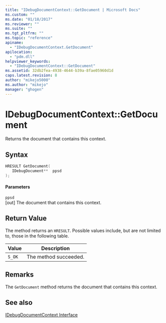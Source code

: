 ```yaml
---
title: "IDebugDocumentContext::GetDocument | Microsoft Docs"
ms.custom: ""
ms.date: "01/18/2017"
ms.reviewer: ""
ms.suite: ""
ms.tgt_pltfrm: ""
ms.topic: "reference"
apiname: 
  - "IDebugDocumentContext.GetDocument"
apilocation: 
  - "pdm.dll"
helpviewer_keywords: 
  - "IDebugDocumentContext::GetDocument"
ms.assetid: 32db2fea-4938-4644-b39a-8fae05960d1d
caps.latest.revision: 8
author: "mikejo5000"
ms.author: "mikejo"
manager: "ghogen"
---
```

# IDebugDocumentContext::GetDocument
Returns the document that contains this context.  
  
## Syntax  
  
```cpp
HRESULT GetDocument(  
   IDebugDocument**  ppsd  
);  
```  
  
#### Parameters  
 `ppsd`  
 [out] The document that contains this context.  
  
## Return Value  
 The method returns an `HRESULT`. Possible values include, but are not limited to, those in the following table.  
  
|Value|Description|  
|-----------|-----------------|  
|`S_OK`|The method succeeded.|  
  
## Remarks  
 The `GetDocument` method returns the document that contains this context.  
  
## See also  
 [IDebugDocumentContext Interface](../../winscript/reference/idebugdocumentcontext-interface.md)